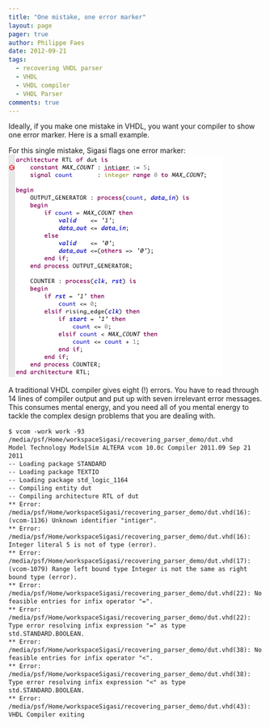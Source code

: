 ```yaml
---
title: "One mistake, one error marker"
layout: page 
pager: true
author: Philippe Faes
date: 2012-09-21
tags: 
  - recovering VHDL parser
  - VHDL
  - VHDL compiler
  - VHDL Parser
comments: true
---
```

Ideally, if you make one mistake in VHDL, you want your compiler to show one error marker. Here is a small example.

For this single mistake, Sigasi flags one error marker:
![For this single mistake, Sigasi flags one error marker](images/recovering-vhdl-parser.png)


A traditional VHDL compiler gives eight (!) errors. You have to read through 14 lines of compiler output and put up with seven irrelevant error messages. This consumes mental energy, and you need all of you mental energy to tackle the complex design problems that you are dealing with.
```
$ vcom -work work -93 /media/psf/Home/workspaceSigasi/recovering_parser_demo/dut.vhd
Model Technology ModelSim ALTERA vcom 10.0c Compiler 2011.09 Sep 21 2011
-- Loading package STANDARD
-- Loading package TEXTIO
-- Loading package std_logic_1164
-- Compiling entity dut
-- Compiling architecture RTL of dut
** Error: /media/psf/Home/workspaceSigasi/recovering_parser_demo/dut.vhd(16): (vcom-1136) Unknown identifier "intiger".
** Error: /media/psf/Home/workspaceSigasi/recovering_parser_demo/dut.vhd(16): Integer literal 5 is not of type (error).
** Error: /media/psf/Home/workspaceSigasi/recovering_parser_demo/dut.vhd(17): (vcom-1079) Range left bound type Integer is not the same as right bound type (error).
** Error: /media/psf/Home/workspaceSigasi/recovering_parser_demo/dut.vhd(22): No feasible entries for infix operator "=".
** Error: /media/psf/Home/workspaceSigasi/recovering_parser_demo/dut.vhd(22): Type error resolving infix expression "=" as type std.STANDARD.BOOLEAN.
** Error: /media/psf/Home/workspaceSigasi/recovering_parser_demo/dut.vhd(38): No feasible entries for infix operator "<".
** Error: /media/psf/Home/workspaceSigasi/recovering_parser_demo/dut.vhd(38): Type error resolving infix expression "<" as type std.STANDARD.BOOLEAN.
** Error: /media/psf/Home/workspaceSigasi/recovering_parser_demo/dut.vhd(43): VHDL Compiler exiting
```
